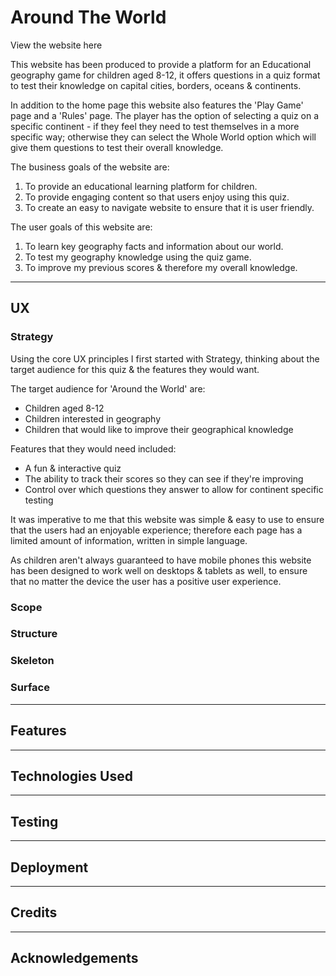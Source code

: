 # Around The World

View the website here

This website has been produced to provide a platform for an Educational geography game for children aged 8-12, it offers questions in a quiz format to test their knowledge on capital cities, borders, oceans & continents. 

In addition to the home page this website also features the 'Play Game' page and a 'Rules' page. The player has the option of selecting a quiz on a specific continent - if they feel they need to test themselves in a more specific way; otherwise they can select the Whole World option which will give them questions to test their overall knowledge.

The business goals of the website are:
1. To provide an educational learning platform for children.
2. To provide engaging content so that users enjoy using this quiz.
3. To create an easy to navigate website to ensure that it is user friendly.

The user goals of this website are:
1. To learn key geography facts and information about our world.
2. To test my geography knowledge using the quiz game.
3. To improve my previous scores & therefore my overall knowledge.

--- 

## UX

### Strategy
Using the core UX principles I first started with Strategy, thinking about the target audience for this quiz & the features they would want.

The target audience for 'Around the World' are:
- Children aged 8-12
- Children interested in geography
- Children that would like to improve their geographical knowledge

Features that they would need included:
- A fun & interactive quiz
- The ability to track their scores so they can see if they're improving
- Control over which questions they answer to allow for continent specific testing

It was imperative to me that this website was simple & easy to use to ensure that the users had an enjoyable experience; therefore each page has a limited amount of information, written in simple language. 

As children aren't always guaranteed to have mobile phones this website has been designed to work well on desktops & tablets as well, to ensure that no matter the device the user has a positive user experience.

### Scope

### Structure

### Skeleton

### Surface
---

## Features 
---
## Technologies Used
---
## Testing
---
## Deployment
---
## Credits
---
## Acknowledgements